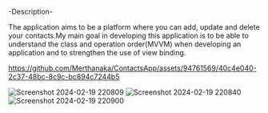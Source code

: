 -Description-


The application aims to be a platform where you can add, update and delete your contacts.My main goal in developing this application is to be able to understand the class and
operation order(MVVM) when developing an application and to strengthen the use of view binding.




https://github.com/Merthanaka/ContactsApp/assets/94761569/40c4e040-2c37-48bc-8c9c-bc894c7244b5





![Screenshot 2024-02-19 220809](https://github.com/Merthanaka/ContactsApp/assets/94761569/993b1172-c4f1-4a58-8523-2b4b89f5c50c)
![Screenshot 2024-02-19 220840](https://github.com/Merthanaka/ContactsApp/assets/94761569/fc37286a-a901-463b-9717-4f41297a54e4)
![Screenshot 2024-02-19 220900](https://github.com/Merthanaka/ContactsApp/assets/94761569/d01471a2-b658-48e6-ab07-540fcf57e987)






